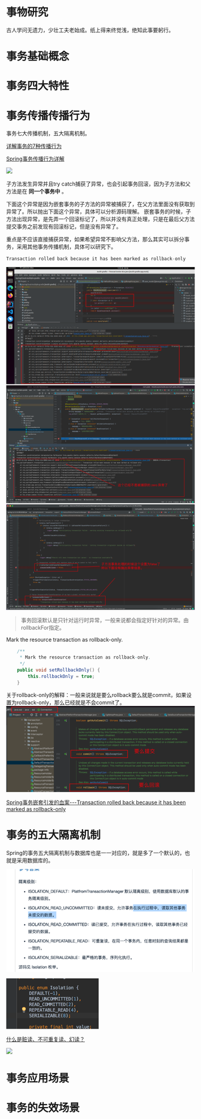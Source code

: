 事物研究
===

古人学问无遗力，少壮工夫老始成。纸上得来终觉浅，绝知此事要躬行。

# 事务基础概念

# 事务四大特性

# 事务传播传播行为

 事务七大传播机制，五大隔离机制。

[详解事务的7种传播行为](https://blog.csdn.net/qq_34115899/article/details/115602002)

[Spring事务传播行为详解](https://segmentfault.com/a/1190000013341344)

![](https://img-blog.csdnimg.cn/20210411170246163.png)

子方法发生异常并且try catch捕获了异常，也会引起事务回滚，因为子方法和父方法是在 **同一个事务中** 。

下面这个异常是因为嵌套事务的子方法的异常被捕获了，在父方法里面没有获取到异常了。所以抛出下面这个异常，具体可以分析源码理解。
嵌套事务的时候，子方法出现异常，是先弄一个回滚标记了，所以并没有真正处理，只是在最后父方法提交事务之前发现有回滚标记，但是没有异常了。

重点是不应该直接捕获异常，如果希望异常不影响父方法，那么其实可以拆分事务，采用其他事务传播机制，具体可以研究下。

```java
Transaction rolled back because it has been marked as rollback-only
```

![img.png](asset/img/transaction1.png)
![img.png](asset/img/transaction2.png)
![img.png](asset/img/transaction-source-code.png)
> 事务回滚默认是只针对运行时异常，一般来说都会指定好针对的异常。由rollbackFor指定。

Mark the resource transaction as rollback-only.
```java
	/**
	 * Mark the resource transaction as rollback-only.
	 */
	public void setRollbackOnly() {
		this.rollbackOnly = true;
	}
```
关于rollback-only的解释：一般来说就是要么rollback要么就是commit，如果设置为rollback-only，那么已经就是不会commit了。
![img.png](asset/img/sql-rollback-commit.png)

[Spring事务嵌套引发的血案---Transaction rolled back because it has been marked as rollback-only](https://www.cnblogs.com/nizuimeiabc1/p/14774125.html)

# 事务的五大隔离机制

Spring的事务五大隔离机制与数据库也是一一对应的，就是多了一个默认的，也就是采用数据库的。

![img.png](asset/img/5Isolation.png)

![img.png](asset/img/isolation.png)

[什么是脏读、不可重复读、幻读？](https://www.zhihu.com/question/458275373)

![](https://pic3.zhimg.com/80/v2-25ed812ff748a38bd3e4127db1ed7a48_720w.jpg)

# 事务应用场景

# 事务的失效场景

